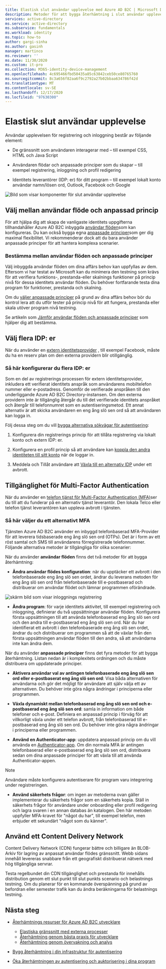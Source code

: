 ```yaml
---
title: Elastisk slut användar upplevelse med Azure AD B2C | Microsoft Docs
description: Metoder för att bygga återhämtning i slut användar upplevelse med hjälp av Azure AD B2C
services: active-directory
ms.service: active-directory
ms.subservice: fundamentals
ms.workload: identity
ms.topic: how-to
author: gargi-sinha
ms.author: gasinh
manager: martinco
ms.reviewer: ''
ms.date: 11/30/2020
ms.custom: it-pro
ms.collection: M365-identity-device-management
ms.openlocfilehash: 4c695466fbd50435a85c63842ceb50ce80765760
ms.sourcegitcommit: 8c3a656f82aa6f9c2792a27b02bbaa634786f42d
ms.translationtype: MT
ms.contentlocale: sv-SE
ms.lasthandoff: 12/17/2020
ms.locfileid: "97630300"
---
```

# <a name="resilient-end-user-experience"></a>Elastisk slut användar upplevelse

Användar upplevelsen för registrering och inloggning består av följande element:

- De gränssnitt som användaren interagerar med – till exempel CSS, HTML och Java Script

- Användaren flödar och anpassade principer som du skapar – till exempel registrering, inloggning och profil redigering

- Identitets leverantörer (IDP: er) för ditt program – till exempel lokalt konto användar namn/lösen ord, Outlook, Facebook och Google

![Bild som visar komponenter för slut användar upplevelse](media/resilient-end-user-experiences/end-user-experience-architecture.png)

## <a name="choose-between-user-flow-and-custom-policy"></a>Välj mellan användar flöde och anpassad princip  

För att hjälpa dig att skapa de vanligaste identitets uppgifterna tillhandahåller Azure AD B2C inbyggda [användar flöden](https://docs.microsoft.com/azure/active-directory-b2c/user-flow-overview)som kan konfigureras. Du kan också bygga egna [anpassade principer](https://docs.microsoft.com/azure/active-directory-b2c/custom-policy-overview)som ger dig maximal flexibilitet. Vi rekommenderar dock att du bara använder anpassade principer för att hantera komplexa scenarier.

### <a name="how-to-decide-between-user-flow-and-custom-policy"></a>Bestämma mellan användar flöden och anpassade principer

Välj inbyggda användar flöden om dina affärs behov kan uppfyllas av dem. Eftersom vi har testat av Microsoft kan du minimera den testning som krävs för att verifiera funktions-, prestanda-eller skalnings funktioner på princip nivå för dessa identitets användar flöden. Du behöver fortfarande testa dina program för funktioner, prestanda och skalning.

Om du [väljer anpassade principer](https://docs.microsoft.com/azure/active-directory-b2c/custom-policy-get-started) på grund av dina affärs behov bör du kontrol lera att du utför tester på princip nivå för att fungera, prestanda eller skala utöver program nivå testning.

Se artikeln som [Jämför användar flöden och anpassade principer](https://docs.microsoft.com/azure/active-directory-b2c/custom-policy-overview#comparing-user-flows-and-custom-policies) som hjälper dig att bestämma.

## <a name="choose-multiple-idps"></a>Välj flera IDP: er

När du använder en [extern identitetsprovider](https://docs.microsoft.com/azure/active-directory-b2c/technical-overview#external-identity-providers) , till exempel Facebook, måste du ha en reserv plan om den externa providern blir otillgänglig.

### <a name="how-to-set-up-multiple-idps"></a>Så här konfigurerar du flera IDP: er

Som en del av registrerings processen för extern identitetsprovider, inkludera ett verifierat identitets anspråk som användarens mobiltelefon nummer eller e-postadress. Genomför de verifierade anspråken till den underliggande Azure AD B2C Directory-instansen. Om den externa providern inte är tillgänglig återgår du till det verifierade identitets anspråket och återgår till telefonnumret som en autentiseringsmetod. Ett annat alternativ är att skicka användaren en eng ång slö sen ord så att användaren kan logga in.

 Följ dessa steg om du vill [bygga alternativa sökvägar för autentisering](https://github.com/azure-ad-b2c/samples/tree/master/policies/idps-filter):

 1. Konfigurera din registrerings princip för att tillåta registrering via lokalt konto och extern IDP: er.

 2. Konfigurera en profil princip så att användare kan [koppla den andra identiteten till sitt konto](https://github.com/Azure-Samples/active-directory-b2c-advanced-policies/tree/master/account-linking) när de loggar in.

 3. Meddela och Tillåt användare att [Växla till en alternativ IDP](https://docs.microsoft.com/azure/active-directory-b2c/customize-ui-with-html#configure-dynamic-custom-page-content-uri) under ett avbrott.

## <a name="availability-of-multi-factor-authentication"></a>Tillgänglighet för Multi-Factor Authentication

När du använder en [telefon tjänst för Multi-Factor Authentication (MFA)](https://docs.microsoft.com/azure/active-directory-b2c/phone-authentication)ser du till att du funderar på en alternativ tjänst leverantör. Den lokala Telco eller telefon tjänst leverantören kan uppleva avbrott i tjänsten.

### <a name="how-to-choose-an-alternate-mfa"></a>Så här väljer du ett alternativt MFA  

Tjänsten Azure AD B2C använder en inbyggd telefonbaserad MFA-Provider för att leverera tidsbaserade eng ång slö sen ord (OTPs). Det är i form av ett röst samtal och SMS till användarens förregistrerade telefonnummer. Följande alternativa metoder är tillgängliga för olika scenarier:

När du använder **användar flöden** finns det två metoder för att bygga återhämtning:

- **Ändra användar flödes konfiguration**: när du upptäcker ett avbrott i den telefonbaserade eng ång slö sen ordet, ändrar du leverans metoden för eng ång slö sen ord från telefonbaserade till e-postbaserad och distribuerar om användar flödet och lämnar programmen oförändrade.

![skärm bild som visar inloggnings registrering](media/resilient-end-user-experiences/create-sign-in.png)

- **Ändra program**: för varje identitets aktivitet, till exempel registrering och inloggning, definierar du två uppsättningar användar flöden. Konfigurera första uppsättningen till att använda telefonbaserad eng ång slö sen ord och den andra till e-postbaserad eng ång slö sen ord. När du har identifierat ett avbrott i den telefonbaserade eng ång slö sen ordet, ändrar du och distribuerar om programmen så att de växlar från den första uppsättningen användar flöden till den andra, så att användarna inte kan ändra dem.  

När du använder **anpassade principer** finns det fyra metoder för att bygga återhämtning. Listan nedan är i komplexitets ordningen och du måste distribuera om uppdaterade principer.

- **Aktivera användar val av antingen telefonbaserade eng ång slö sen ord eller e-postbaserat eng ång slö sen ord**: Visa båda alternativen för användarna och gör det möjligt för användare att själv välja ett av alternativen. Du behöver inte göra några ändringar i principerna eller programmen.

- **Växla dynamiskt mellan telefonbaserad eng ång slö sen ord och e-postbaserad eng ång slö sen ord**: samla in information om både telefoner och e-post. Definiera en anpassad princip i förväg för att villkorligt växla under ett telefon avbrott, från telefonbaserad till e-postbaserad eng ång slö sen ord. Du behöver inte göra några ändringar i principerna eller programmen.

- **Använd en Authenticator-app**: uppdatera anpassad princip om du vill använda en [Authenticator-app](https://github.com/azure-ad-b2c/samples/tree/master/policies/custom-mfa-totp). Om din normala MFA är antingen telefonbaserad eller e-postbaserad eng ång slö sen ord, distribuera sedan om dina anpassade principer för att växla till att använda Authenticator-appen.

>[!Note]
>Användare måste konfigurera autentiserare för program varu integrering under registreringen.

- **Använd säkerhets frågor**: om ingen av metoderna ovan gäller implementerar du säkerhets frågor som en säkerhets kopia. Ställ in säkerhets frågor för användare under onboarding eller profil redigering och lagra svaren i en annan databas än katalogen. Den här metoden uppfyller MFA-kravet för "något du har", till exempel telefon, men erbjuder ett sekundärt "något som du känner".

## <a name="use-a-content-delivery-network"></a>Använd ett Content Delivery Network

Content Delivery Network (CDN) fungerar bättre och billigare än BLOB-Arkiv för lagring av anpassat användar flödes gränssnitt. Webb sidans innehåll levereras snabbare från ett geografiskt distribuerat nätverk med hög tillgängliga servrar.  

Testa regelbundet din CDN tillgänglighet och prestanda för innehålls distribution genom ett slut punkt till slut punkts scenario och belastnings testning. Om du planerar för en kommande överspänning på grund av befordran eller semester trafik kan du ändra beräkningarna för belastnings testning.
  
## <a name="next-steps"></a>Nästa steg

- [Återhämtnings resurser för Azure AD B2C utvecklare](resilience-b2c.md)
  
  - [Elastiska gränssnitt med externa processer](resilient-external-processes.md)
  - [Återhämtning genom bästa praxis för utvecklare](resilience-b2c-developer-best-practices.md)
  - [Återhämtning genom övervakning och analys](resilience-with-monitoring-alerting.md)
- [Bygg återhämtning i din infrastruktur för autentisering](resilience-in-infrastructure.md)
- [Öka återhämtningen av autentisering och auktorisering i dina program](resilience-app-development-overview.md)

